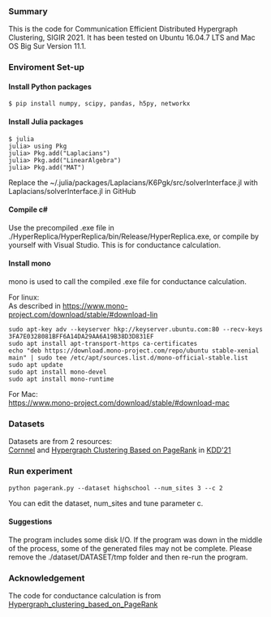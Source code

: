 ### Summary

This is the code for Communication Efficient Distributed Hypergraph Clustering, SIGIR 2021.
It has been tested on Ubuntu 16.04.7 LTS and Mac OS Big Sur Version 11.1.


### Enviroment Set-up
#### Install Python packages
```
$ pip install numpy, scipy, pandas, h5py, networkx
```
#### Install Julia packages
```
$ julia
julia> using Pkg
julia> Pkg.add("Laplacians")
julia> Pkg.add("LinearAlgebra")
julia> Pkg.add("MAT")
```
Replace the ~/.julia/packages/Laplacians/K6Pgk/src/solverInterface.jl with Laplacians/solverInterface.jl in GitHub  


#### Compile c\#
Use the precompiled .exe file in ./HyperReplica/HyperReplica/bin/Release/HyperReplica.exe, or compile by yourself with Visual Studio. This is for conductance calculation. 

#### Install mono 
mono is used to call the compiled .exe file for conductance calculation.   
  
For linux:  
As described in https://www.mono-project.com/download/stable/#download-lin  
```
sudo apt-key adv --keyserver hkp://keyserver.ubuntu.com:80 --recv-keys 3FA7E0328081BFF6A14DA29AA6A19B38D3D831EF
sudo apt install apt-transport-https ca-certificates
echo "deb https://download.mono-project.com/repo/ubuntu stable-xenial main" | sudo tee /etc/apt/sources.list.d/mono-official-stable.list
sudo apt update
sudo apt install mono-devel
sudo apt install mono-runtime
```

For Mac:    
https://www.mono-project.com/download/stable/#download-mac  

### Datasets
Datasets are from 2 resources:   
[Cornnel](https://www.cs.cornell.edu/~arb/data/) and [Hypergraph Clustering Based on PageRank](https://github.com/atsushi-miyauchi/Hypergraph_clustering_based_on_PageRank) in [KDD'21](https://dl.acm.org/doi/10.1145/3394486.3403248)

### Run experiment
```
python pagerank.py --dataset highschool --num_sites 3 --c 2 
```
You can edit the dataset, num_sites and tune parameter c.  

#### Suggestions
The program includes some disk I/O. If the program was down in the middle of the process, some of the generated files may not be complete. Please remove the ./dataset/DATASET/tmp folder and then re-run the program.  

### Acknowledgement
The code for conductance calculation is from [Hypergraph_clustering_based_on_PageRank](https://github.com/atsushi-miyauchi/Hypergraph_clustering_based_on_PageRank)
